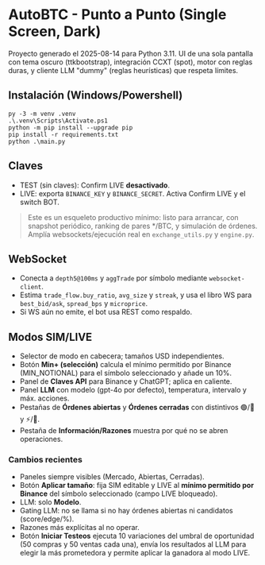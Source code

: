 # AutoBTC - Punto a Punto (Single Screen, Dark)

Proyecto generado el 2025-08-14 para Python 3.11.
UI de una sola pantalla con tema oscuro (ttkbootstrap), integración CCXT (spot),
motor con reglas duras, y cliente LLM "dummy" (reglas heurísticas) que respeta límites.

## Instalación (Windows/Powershell)
```
py -3 -m venv .venv
.\.venv\Scripts\Activate.ps1
python -m pip install --upgrade pip
pip install -r requirements.txt
python .\main.py
```

## Claves
- TEST (sin claves): Confirm LIVE **desactivado**.
- LIVE: exporta `BINANCE_KEY` y `BINANCE_SECRET`. Activa Confirm LIVE y el switch BOT.

> Este es un esqueleto productivo mínimo: listo para arrancar, con snapshot periódico,
> ranking de pares */BTC, y simulación de órdenes. Amplía websockets/ejecución real
> en `exchange_utils.py` y `engine.py`.

## WebSocket
- Conecta a `depth5@100ms` y `aggTrade` por símbolo mediante `websocket-client`.
- Estima `trade_flow.buy_ratio`, `avg_size` y `streak`, y usa el libro WS para `best_bid/ask`, `spread_bps` y `microprice`.
- Si WS aún no emite, el bot usa REST como respaldo.

## Modos SIM/LIVE
- Selector de modo en cabecera; tamaños USD independientes.
- Botón **Min+ (selección)** calcula el mínimo permitido por Binance (MIN_NOTIONAL) para el símbolo seleccionado y añade un 10%.
- Panel de **Claves API** para Binance y ChatGPT; aplica en caliente.
- Panel **LLM** con modelo (gpt-4o por defecto), temperatura, intervalo y máx. acciones.
- Pestañas de **Órdenes abiertas** y **Órdenes cerradas** con distintivos 🟢/🔴 y ⚡/🔧.
- Pestaña de **Información/Razones** muestra por qué no se abren operaciones.


### Cambios recientes
- Paneles siempre visibles (Mercado, Abiertas, Cerradas).
- Botón **Aplicar tamaño**: fija SIM editable y LIVE al **mínimo permitido por Binance** del símbolo seleccionado (campo LIVE bloqueado).
- LLM: solo **Modelo**.
- Gating LLM: no se llama si no hay órdenes abiertas ni candidatos (score/edge/%).
- Razones más explícitas al no operar.
- Botón **Iniciar Testeos** ejecuta 10 variaciones del umbral de oportunidad (50 compras y 50 ventas cada una),
  envía los resultados al LLM para elegir la más prometedora y permite aplicar la ganadora al modo LIVE.
